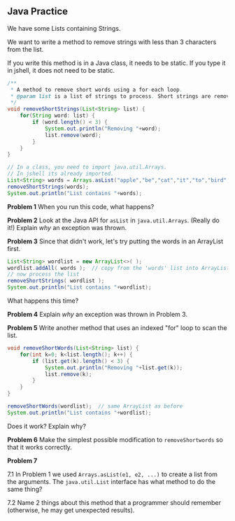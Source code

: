 ## Java Practice

We have some Lists containing Strings.

We want to write a method to remove strings with less than 3 characters 
from the list.

If you write this method is in a Java class, it needs to be static.
If you type it in jshell, it does not need to be static.

```java
/**
 * A method to remove short words using a for-each loop.
 * @param list is a list of strings to process. Short strings are removed.
 */
void removeShortStrings(List<String> list) {
    for(String word: list) {
        if (word.length() < 3) {
            System.out.println("Removing "+word);
            list.remove(word);
        }
    }
}

// In a class, you need to import java.util.Arrays. 
// In jshell its already imported.
List<String> words = Arrays.asList("apple","be","cat","it","to","bird","dog");
removeShortStrings(words);
System.out.println("List contains "+words);
```

**Problem 1** When you run this code, what happens?

**Problem 2** Look at the Java API for `asList` in `java.util.Arrays`.  (Really do it!) Explain *why* an exception was thrown.

**Problem 3** Since that didn't work, let's try putting the words in an ArrayList first.

```java
List<String> wordlist = new ArrayList<>( );
wordlist.addAll( words );  // copy from the 'words' list into ArrayList
// now process the list
removeShortStrings( wordlist );
System.out.println("List contains "+wordlist);
```

What happens this time?

**Problem 4** Explain *why* an exception was thrown in Problem 3.

**Problem 5** Write another method that uses an indexed "for" loop to scan the list.
```java
void removeShortWords(List<String> list) {
    for(int k=0; k<list.length(); k++) {
        if (list.get(k).length() < 3) {
            System.out.println("Removing "+list.get(k));
            list.remove(k);
        }
    }
}

removeShortWords(wordlist);  // same ArrayList as before
System.out.println("List contains "+wordlist);
```
Does it work?  Explain why?

**Problem 6** Make the simplest possible modification to `removeShortwords` so that it works correctly.

**Problem 7** 

7.1 In Problem 1 we used `Arrays.asList(e1, e2, ...)` to create a list from the arguments.  The `java.util.List` interface has what method to do the same thing?


7.2 Name 2 things about this method that a programmer should remember (otherwise, he may get unexpected results).


